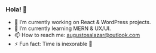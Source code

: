 ### Hola! 👋
- 🔭 I’m currently working on React & WordPress projects.
- 🌱 I’m currently learning MERN & UX/UI.
- 📫 How to reach me: augustosalazar@outlook.com
- ⚡ Fun fact: Time is inexorable 🤔
<!--
**4u6u570/4u6u570** is a ✨ _special_ ✨ repository because its `README.md` (this file) appears on your GitHub profile.

- 🔭 I’m currently working on WordPress projects.
- 🌱 I’m currently learning MERN & UX/UI.
- 👯 I’m looking to collaborate on Open Source projects.
- 💬 Ask me about ...
- 📫 How to reach me: augustosalazar@outlook.com
- 😄 Pronouns: He/Him
- ⚡ Fun fact: Time is inexorable.
-->
